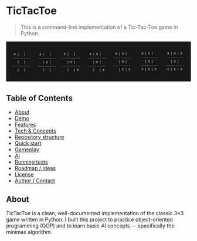 # TicTacToe
> This is a command-line implementation of a Tic-Tac-Toe game in Python.

![Project Banner](./assets/banner.png)

## Table of Contents
- [About](#about)
- [Demo](#demo)
- [Features](#features)
- [Tech & Concepts](#tech--concepts)
- [Repository structure](#repository-structure)
- [Quick start](#quick-start)
- [Gameplay](#gameplay)
- [AI](#ai)
- [Running tests](#running-tests)
- [Roadmap / Ideas](#roadmap--ideas)
- [License](#license)
- [Author / Contact](#author--contact)

## About
TicTacToe is a clean, well-documented implementation of the classic 3×3 game written in Python. I built this project to practice object-oriented programming (OOP) and to learn basic AI concepts — specifically the minimax algorithm.

